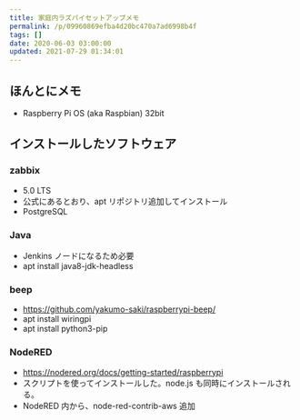 ```yaml
---
title: 家庭内ラズパイセットアップメモ
permalink: /p/09960869efba4d20bc470a7ad6998b4f
tags: []
date: 2020-06-03 03:00:00
updated: 2021-07-29 01:34:01
---
```


## ほんとにメモ

- Raspberry Pi OS (aka Raspbian) 32bit

## インストールしたソフトウェア

### zabbix

- 5.0 LTS
- 公式にあるとおり、apt リポジトリ追加してインストール
- PostgreSQL

### Java

- Jenkins ノードになるため必要
- apt install java8-jdk-headless

### beep

- <a href="https://github.com/yakumo-saki/raspberrypi-beep/"><https://github.com/yakumo-saki/raspberrypi-beep/>
- apt install wiringpi
- apt install python3-pip

### NodeRED

- <a href="https://nodered.org/docs/getting-started/raspberrypi"><https://nodered.org/docs/getting-started/raspberrypi>
- スクリプトを使ってインストールした。node.js も同時にインストールされる。
- NodeRED 内から、node-red-contrib-aws 追加
